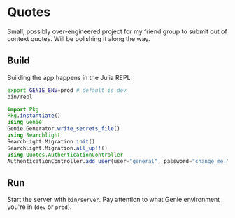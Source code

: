 # Quotes

Small, possibly over-engineered project for my friend group to submit out of context quotes. Will be polishing it along the way.

## Build

Building the app happens in the Julia REPL:

```bash
export GENIE_ENV=prod # default is dev
bin/repl
```

```julia
import Pkg
Pkg.instantiate()
using Genie
Genie.Generator.write_secrets_file()
using Searchlight
SearchLight.Migration.init()
SearchLight.Migration.all_up!!()
using Quotes.AuthenticationController
AuthenticationController.add_user(user="general", password="change_me!")
```

## Run

Start the server with `bin/server`. Pay attention to what Genie environment you're in (`dev` or `prod`).
